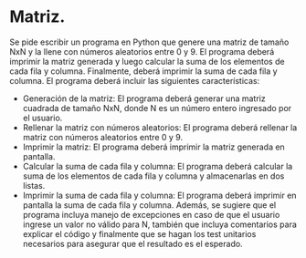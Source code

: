 # Matriz.
Se pide escribir un programa en Python que genere una matriz de tamaño NxN y
la llene con números aleatorios entre 0 y 9. El programa deberá imprimir
la matriz generada y luego calcular la suma de los elementos de cada fila y
columna. Finalmente, deberá imprimir la suma de cada fila y columna.
El programa deberá incluir las siguientes características:
- Generación de la matriz: El programa deberá generar una matriz
cuadrada de tamaño NxN, donde N es un número entero ingresado
por el usuario.
- Rellenar la matriz con números aleatorios: El programa deberá
rellenar la matriz con números aleatorios entre 0 y 9.
- Imprimir la matriz: El programa deberá imprimir la matriz generada
en pantalla.
- Calcular la suma de cada fila y columna: El programa deberá
calcular la suma de los elementos de cada fila y columna y
almacenarlas en dos listas.
- Imprimir la suma de cada fila y columna: El programa deberá
imprimir en pantalla la suma de cada fila y columna.
Además, se sugiere que el programa incluya manejo de excepciones en
caso de que el usuario ingrese un valor no válido para N, también que
incluya comentarios para explicar el código y finalmente que se hagan los
test unitarios necesarios para asegurar que el resultado es el esperado.
